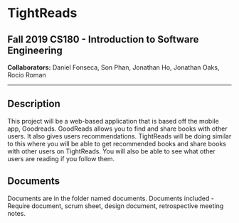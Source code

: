 # TightReads
## Fall 2019 CS180 - Introduction to Software Engineering

**Collaborators:** Daniel Fonseca, Son Phan, Jonathan Ho, Jonathan Oaks, Rocio Roman

---

## Description
This project will be a web-based application that is based off the mobile app, Goodreads. GoodReads allows you to find and share books with other users. It also gives users recommendations. TightReads will be doing similar to this where you will be able to get recommended books and share books with other users on TightReads. You will also be able to see what other users are reading if you follow them.

## Documents
Documents are in the folder named documents. Documents included - Require document, scrum sheet, design document, retrospective meeting notes.

